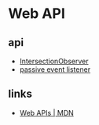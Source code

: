 # Web API

## api 
- [IntersectionObserver](intersection_observer.md) 
- [passive event listener](passive_event_listener.md)


## links 
- [Web APIs | MDN](https://developer.mozilla.org/en-US/docs/Web/API)
